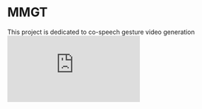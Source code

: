 # MMGT
This project is dedicated to co-speech gesture video generation
![pdf](https://github.com/SIA-IDE/MMGT/blob/main/pipline/pipline_1.pdf)
